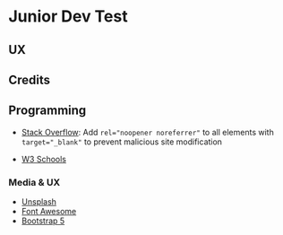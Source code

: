 # Junior Dev Test

## UX

## Credits

## Programming

- [Stack Overflow](https://stackoverflow.com/questions/50709625/link-with-target-blank-and-rel-noopener-noreferrer-still-vulnerable): Add `rel="noopener noreferrer"` to all <a> elements with `target="_blank"` to prevent malicious site modification

- [W3 Schools](https://www.w3schools.com/react/)
  

### Media & UX
- [Unsplash](https://unsplash.com/photos/rblqmwB7kKk)
- [Font Awesome]() 
- [Bootstrap 5](https://getbootstrap.com/)